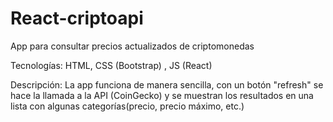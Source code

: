 # React-criptoapi
App para consultar precios actualizados de criptomonedas

Tecnologías: HTML, CSS (Bootstrap) , JS (React)

Descripción: La app funciona de manera sencilla, con un botón "refresh" se hace la llamada a la API (CoinGecko) y se muestran los resultados en una lista con algunas categorías(precio, precio máximo, etc.)
